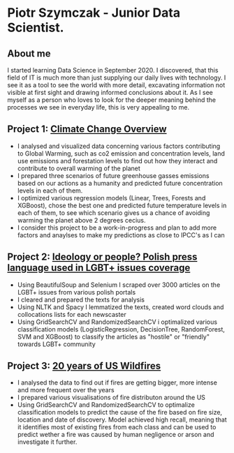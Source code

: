 # Piotr Szymczak - Junior Data Scientist.

## About me
I started learning Data Science in September 2020. I discovered, that this field of IT is much more than just supplying our daily lives with technology. I see it as a tool to see the world with more detail, excavating information not visible at first sight and drawing informed conclusions about it. As I see myself as a person who loves to look for the deeper meaning behind the processes we see in everyday life, this is very appealing to me.

## Project 1: [Climate Change Overview](https://github.com/Sz-klarnia/Climat-change-overview/)

* I analysed and visualized data concerning various factors contributing to Global Warming, such as co2 emission and concentration levels, land use emissions and forestation levels to find out how they interact and contribute to overall warming of the planet
* I prepared three scenarios of future greenhouse gasses emissions based on our actions as a humanity and predicted future concentration levels in each of them.
* I optimized various regression models (Linear, Trees, Forests and XGBoost), chose the best one and predicted future temperature levels in each of them, to see which scenario gives us a chance of avoiding warming the planet above 2 degrees cecius.
* I consider this project to be a work-in-progress and plan to add more factors and anaylses to make my predictions as close to IPCC's as I can

## Project 2: [Ideology or people? Polish press language used in LGBT+ issues coverage](https://github.com/Sz-klarnia/NLP---Press-coverage-of-LBGT-issues)

* Using BeautifulSoup and Selenium I scraped over 3000 articles on the LGBT+ issues from various polish portals
* I cleared and prepared the texts for analysis
* Using NLTK and Spacy I lemmatized the texts, created word clouds and collocations lists for each newscaster
* Using GridSearchCV and RandomizedSearchCV i optimalized various classification models (LogisticRegression, DecisionTree, RandomForest, SVM and XGBoost) to classify the articles as "hostile" or "friendly" towards LGBT+ community

## Project 3: [20 years of US Wildfires](https://github.com/Sz-klarnia/NLP---Press-coverage-of-LBGT-issues)

* I analysed the data to find out if fires are getting bigger, more intense and more frequent over the years
* I prepared various visualisations of fire distributon around the US
* Using GridSearchCV and RandomizedSearchCV to optimalize classification models to predict the cause of the fire based on fire size, location and date of discovery. Model achieved high recall, meaning that it identifies most of existing fires from each class and can be used to predict wether a fire was caused by human negligence or arson and investigate it further.

